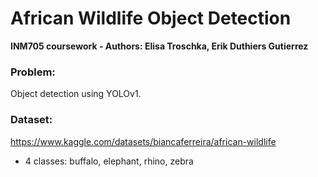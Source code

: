 # African Wildlife Object Detection
<b> INM705 coursework - Authors: Elisa Troschka, Erik Duthiers Gutierrez </b>

### Problem: 
Object detection using YOLOv1. 

### Dataset: 
https://www.kaggle.com/datasets/biancaferreira/african-wildlife
- 4 classes: buffalo, elephant, rhino, zebra
